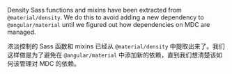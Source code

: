 Density Sass functions and mixins have been extracted from `@material/density`. We do this to
avoid adding a new dependency to `@angular/material` until we figured out how dependencies on
MDC are managed.

浓淡控制的 Sass 函数和 mixins 已经从 `@material/density` 中提取出来了。我们这样做是为了避免在 `@angular/material` 中添加新的依赖，直到我们想清楚该如何该管理对 MDC 的依赖。
